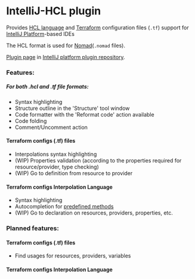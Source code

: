 # IntelliJ-HCL plugin

Provides [HCL language](https://github.com/hashicorp/hcl) and [Terraform](https://terraform.io) configuration files (`.tf`) support for [IntelliJ Platform](https://www.jetbrains.org/pages/viewpage.action?pageId=983889)-based IDEs

The HCL format is used for [Nomad](https://www.nomadproject.io/)(`.nomad` files).

[Plugin page](https://plugins.jetbrains.com/plugin/7808) in [IntelliJ platform plugin repository](https://plugins.jetbrains.com).

### Features:
##### For both .hcl and .tf file formats:
* Syntax highlighting
* Structure outline in the 'Structure' tool window
* Code formatter with the 'Reformat code' action available
* Code folding
* Comment/Uncomment action

#### Terraform configs (.tf) files
* Interpolations syntax highlighting
* (WIP) Properties validation (according to the properties required for resource/provider, type checking)
* (WIP) Go to definition from resource to provider

#### Terraform configs Interpolation Language
* Syntax highlighting
* Autocompletion for [predefined methods](https://www.terraform.io/docs/configuration/interpolation.html) 
* (WIP) Go to declaration on resources, providers, properties, etc.


### Planned features:
#### Terraform configs (.tf) files
* Find usages for resources, providers, variables

#### Terraform configs Interpolation Language
